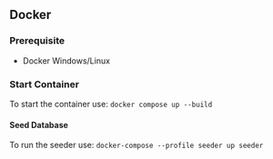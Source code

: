 ## Docker

### Prerequisite
- Docker Windows/Linux

### **Start Container**
To start the container use: `docker compose up --build`

#### **Seed Database**

To run the seeder use: `docker-compose --profile seeder up seeder`
